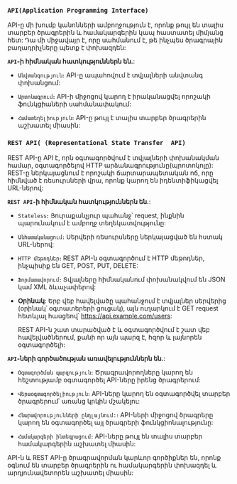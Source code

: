 ### `API(Application Programming Interface)`

API-ը մի խումբ կանոնների ամբողջություն է, որոնք թույլ են տալիս տարբեր ծրագրերին և համակարգերին կապ հաստատել միմյանց հետ: Դա մի միջավայր է, որը սահմանում է, թե ինչպես ծրագրային բաղադրիչները պետք է փոխազդեն:

**`API`-ի հիմնական հատկություններն են.**:

- `Անվտանգություն`։ API-ը ապահովում է տվյալների անվտանգ փոխանցում:

- `Արտոնագրում`։ API-ի միջոցով կարող է իրականացվել որոշակի ֆունկցիաների սահմանափակում:

- `Համատեղելիություն`։ API-ը թույլ է տալիս տարբեր ծրագրերին աշխատել միասին:

### `REST API( (Representational State Transfer  API)`

REST API-ը API է, որն օգտագործվում է տվյալների փոխանակման համար, օգտագործելով HTTP արձանագրությունը(պրոտոկոլը): REST-ը ներկայացնում է որոշակի ճարտարապետական ոճ, որը հիմնված է ռեսուրսների վրա, որոնք կարող են իդենտիֆիկացվել URL-ներով:

**`REST API`-ի հիմնական հատկություններն են.**:

- `Stateless`։ Յուրաքանչյուր պահանջ՝ request, ինքնին պարունակում է ամբողջ տեղեկատվությունը:

- `Անհատականացում`։ Սերվերի ռեսուրսները ներկայացված են հստակ URL-ներով:

- `HTTP մեթոդներ`։ REST API-ն օգտագործում է HTTP մեթոդներ, ինչպիսիք են GET, POST, PUT, DELETE:

- `Ֆորմատավորում`։ Տվյալները հիմնականում փոխանակվում են JSON կամ XML ձևաչափերով:

- **Օրինակ**:
  Երբ վեբ հավելվածը պահանջում է տվյալներ սերվերից (օրինակ՝ օգտատերերի ցուցակ), այն ուղարկում է GET request հետևյալ հասցեով՝ https://api.example.com/users:
  
  REST API-ն շատ տարածված է և օգտագործվում է շատ վեբ հավելվածներում, քանի որ այն պարզ է, հզոր և լայնորեն օգտագործելի:

**`API`-ների գործածության առավելություններն են.**:

- `Օգտագործման պարզություն`։ Ծրագրավորողները կարող են հեշտությամբ օգտագործել API-ները իրենց ծրագրերում:

- `Վերաօգտագործելիություն`։ API-ները կարող են օգտագործվել տարբեր ծրագրերում՝ առանց կրկին մշակելու:

- `Հնարավորությունների ընդլայնում:`։ API-ների միջոցով ծրագրերը կարող են օգտագործել այլ ծրագրերի ֆունկցիոնալությունը:

- `Համակարգերի ինտեգրացում`։ API-ները թույլ են տալիս տարբեր համակարգերին աշխատել միասին:

API-ն և REST API-ը ծրագրավորման կարևոր գործիքներ են, որոնք օգնում են տարբեր ծրագրերին ու համակարգերին փոխազդել և արդյունավետորեն աշխատել միասին:
